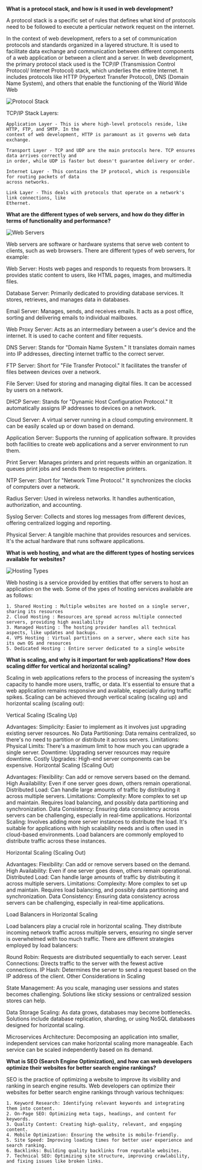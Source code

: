 **What is a protocol stack, and how is it used in web development?**

A protocol stack is a specific set of rules that defines what kind of protocols need to be followed
to execute a perticular network request on the internet. 

In the context of web development, refers to a set of communication protocols and standards organized
in a layered structure. It is used to facilitate data exchange and communication between different
components of a web application or between a client and a server. 
In web development, the primary protocol stack used is the TCP/IP (Transmission Control Protocol/
Internet Protocol) stack, which underlies the entire Internet. It includes protocols like HTTP 
(Hypertext Transfer Protocol), DNS (Domain Name System), and others that enable the functioning of
 the World Wide Web

![Protocol Stack](./images/image2.png)

 TCP/IP Stack Layers:

    Application Layer - This is where high-level protocols reside, like HTTP, FTP, and SMTP. In the
    context of web development, HTTP is paramount as it governs web data exchange.

    Transport Layer - TCP and UDP are the main protocols here. TCP ensures data arrives correctly and
    in order, while UDP is faster but doesn't guarantee delivery or order.

    Internet Layer - This contains the IP protocol, which is responsible for routing packets of data
    across networks.

    Link Layer - This deals with protocols that operate on a network's link connections, like
    Ethernet.

**What are the different types of web servers, and how do they differ in terms of functionality and performance?**

![Web Servers](./images/image1.png)


Web servers are software or hardware systems that serve web content to clients, such as web browsers.
There are different types of web servers, for example:

Web Server: Hosts web pages and responds to requests from browsers. It provides static content to users, like HTML pages, images, and multimedia files.

Database Server: Primarily dedicated to providing database services. It stores, retrieves, and manages data in databases.

Email Server: Manages, sends, and receives emails. It acts as a post office, sorting and delivering emails to individual mailboxes.

Web Proxy Server: Acts as an intermediary between a user's device and the internet. It is used to cache content and filter requests.

DNS Server: Stands for "Domain Name System." It translates domain names into IP addresses, directing internet traffic to the correct server.

FTP Server: Short for "File Transfer Protocol." It facilitates the transfer of files between devices over a network.

File Server: Used for storing and managing digital files. It can be accessed by users on a network.

DHCP Server: Stands for "Dynamic Host Configuration Protocol." It automatically assigns IP addresses to devices on a network.

Cloud Server: A virtual server running in a cloud computing environment. It can be easily scaled up or down based on demand.

Application Server: Supports the running of application software. It provides both facilities to create web applications and a server environment to run them.

Print Server: Manages printers and print requests within an organization. It queues print jobs and sends them to respective printers.

NTP Server: Short for "Network Time Protocol." It synchronizes the clocks of computers over a network.

Radius Server: Used in wireless networks. It handles authentication, authorization, and accounting.

Syslog Server: Collects and stores log messages from different devices, offering centralized logging and reporting.

Physical Server: A tangible machine that provides resources and services. It's the actual hardware that runs software applications.
    
**What is web hosting, and what are the different types of hosting services available for websites?**

![Hosting Types](./images/image3.png)

Web hosting is a service provided by entities that offer servers to host an application on the web.
Some of the ypes of hosting services availaible are as follows:

    1. Shared Hosting : Multiple websites are hosted on a single server, sharing its resources
    2. Cloud Hosting : Resources are spread across multiple connected servers, providing high availability
    3. Managed Hosting : The hosting provider handles all technical aspects, like updates and backups.
    4. VPS Hosting : Virtual partitions on a server, where each site has its own OS and resources
    5. Dedicated Hosting : Entire server dedicated to a single website

**What is scaling, and why is it important for web applications? How does scaling differ for vertical and horizontal scaling?**

Scaling in web applications refers to the process of increasing the system's capacity to handle more
users, traffic, or data. It's essential to ensure that a web application remains responsive and
available, especially during traffic spikes. Scaling can be achieved through vertical scaling
(scaling up) and horizontal scaling (scaling out):

Vertical Scaling (Scaling Up)

Advantages:
Simplicity: Easier to implement as it involves just upgrading existing server resources.
No Data Partitioning: Data remains centralized, so there's no need to partition or distribute it across servers.
Limitations:
Physical Limits: There's a maximum limit to how much you can upgrade a single server.
Downtime: Upgrading server resources may require downtime.
Costly Upgrades: High-end server components can be expensive.
Horizontal Scaling (Scaling Out)

Advantages:
Flexibility: Can add or remove servers based on the demand.
High Availability: Even if one server goes down, others remain operational.
Distributed Load: Can handle large amounts of traffic by distributing it across multiple servers.
Limitations:
Complexity: More complex to set up and maintain. Requires load balancing, and possibly data partitioning and synchronization.
Data Consistency: Ensuring data consistency across servers can be challenging, especially in real-time applications.
Horizontal Scaling: Involves adding more server instances to distribute the load. It's suitable for
applications with high scalability needs and is often used in cloud-based environments. Load
balancers are commonly employed to distribute traffic across these instances.

Horizontal Scaling (Scaling Out)

Advantages:
Flexibility: Can add or remove servers based on the demand.
High Availability: Even if one server goes down, others remain operational.
Distributed Load: Can handle large amounts of traffic by distributing it across multiple servers.
Limitations:
Complexity: More complex to set up and maintain. Requires load balancing, and possibly data partitioning and synchronization.
Data Consistency: Ensuring data consistency across servers can be challenging, especially in real-time applications.


Load Balancers in Horizontal Scaling

Load balancers play a crucial role in horizontal scaling. They distribute incoming network traffic across multiple servers, ensuring no single server is overwhelmed with too much traffic. There are different strategies employed by load balancers:

Round Robin: Requests are distributed sequentially to each server.
Least Connections: Directs traffic to the server with the fewest active connections.
IP Hash: Determines the server to send a request based on the IP address of the client.
Other Considerations in Scaling

State Management: As you scale, managing user sessions and states becomes challenging. Solutions like sticky sessions or centralized session stores can help.

Data Storage Scaling: As data grows, databases may become bottlenecks. Solutions include database replication, sharding, or using NoSQL databases designed for horizontal scaling.

Microservices Architecture: Decomposing an application into smaller, independent services can make horizontal scaling more manageable. Each service can be scaled independently based on its demand.

**What is SEO (Search Engine Optimization), and how can web developers optimize their websites for better search engine rankings?**

SEO is the practice of optimizing a website to improve its visibility and ranking in search engine
results. Web developers can optimize their websites for better search engine rankings through various
techniques:

    1. Keyword Research: Identifying relevant keywords and integrating them into content.
    2. On-Page SEO: Optimizing meta tags, headings, and content for keywords.
    3. Quality Content: Creating high-quality, relevant, and engaging content.
    4. Mobile Optimization: Ensuring the website is mobile-friendly.
    5. Site Speed: Improving loading times for better user experience and search ranking.
    6. Backlinks: Building quality backlinks from reputable websites.
    7. Technical SEO: Optimizing site structure, improving crawlability, and fixing issues like broken links.
